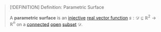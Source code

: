 >[!DEFINITION] Definition: Parametric Surface
>
>A **parametric surface** is an [injective](../../../Functions/Types%20of%20Functions/Injection.md) [real vector function](../../Real%20Vector%20Functions/Real%20Vector%20Function.md) $s: \mathcal{D} \subseteq \mathbb{R}^2 \to \mathbb{R}^n$ on a [connected](../../The%20Topology%20of%20Euclidean%20Space.md) [open](../../The%20Topology%20of%20Euclidean%20Space.md) [subset](../../../../Set%20Theory/Sets.md) $\mathcal{D}$.
>